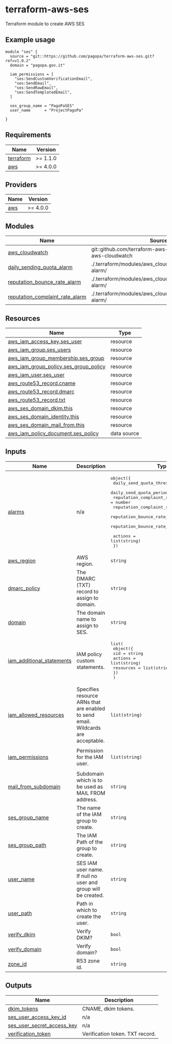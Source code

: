 # terraform-aws-ses
Terraform module to create AWS SES

## Example usage

```hcl
module "ses" {
  source = "git::https://github.com/pagopa/terraform-aws-ses.git?ref=v1.0.2"
  domain = "pagopa.gov.it"

  iam_permissions = [
    "ses:SendCustomVerificationEmail",
    "ses:SendEmail",
    "ses:SendRawEmail",
    "ses:SendTemplatedEmail",
  ]

  ses_group_name = "PagoPaSES"
  user_name      = "ProjectPagoPa"

}
```

<!-- BEGIN_TF_DOCS -->
## Requirements

| Name | Version |
|------|---------|
| <a name="requirement_terraform"></a> [terraform](#requirement\_terraform) | >= 1.1.0 |
| <a name="requirement_aws"></a> [aws](#requirement\_aws) | >= 4.0.0 |

## Providers

| Name | Version |
|------|---------|
| <a name="provider_aws"></a> [aws](#provider\_aws) | >= 4.0.0 |

## Modules

| Name | Source | Version |
|------|--------|---------|
| <a name="module_aws_cloudwatch"></a> [aws\_cloudwatch](#module\_aws\_cloudwatch) | git::github.com/terraform-aws-modules/terraform-aws-cloudwatch | 36270f37e92c6996906bc671570afdef365eb9f3 |
| <a name="module_daily_sending_quota_alarm"></a> [daily\_sending\_quota\_alarm](#module\_daily\_sending\_quota\_alarm) | ./.terraform/modules/aws_cloudwatch/modules/metric-alarm/ | n/a |
| <a name="module_reputation_bounce_rate_alarm"></a> [reputation\_bounce\_rate\_alarm](#module\_reputation\_bounce\_rate\_alarm) | ./.terraform/modules/aws_cloudwatch/modules/metric-alarm/ | n/a |
| <a name="module_reputation_complaint_rate_alarm"></a> [reputation\_complaint\_rate\_alarm](#module\_reputation\_complaint\_rate\_alarm) | ./.terraform/modules/aws_cloudwatch/modules/metric-alarm/ | n/a |

## Resources

| Name | Type |
|------|------|
| [aws_iam_access_key.ses_user](https://registry.terraform.io/providers/hashicorp/aws/latest/docs/resources/iam_access_key) | resource |
| [aws_iam_group.ses_users](https://registry.terraform.io/providers/hashicorp/aws/latest/docs/resources/iam_group) | resource |
| [aws_iam_group_membership.ses_group](https://registry.terraform.io/providers/hashicorp/aws/latest/docs/resources/iam_group_membership) | resource |
| [aws_iam_group_policy.ses_group_policy](https://registry.terraform.io/providers/hashicorp/aws/latest/docs/resources/iam_group_policy) | resource |
| [aws_iam_user.ses_user](https://registry.terraform.io/providers/hashicorp/aws/latest/docs/resources/iam_user) | resource |
| [aws_route53_record.cname](https://registry.terraform.io/providers/hashicorp/aws/latest/docs/resources/route53_record) | resource |
| [aws_route53_record.dmarc](https://registry.terraform.io/providers/hashicorp/aws/latest/docs/resources/route53_record) | resource |
| [aws_route53_record.txt](https://registry.terraform.io/providers/hashicorp/aws/latest/docs/resources/route53_record) | resource |
| [aws_ses_domain_dkim.this](https://registry.terraform.io/providers/hashicorp/aws/latest/docs/resources/ses_domain_dkim) | resource |
| [aws_ses_domain_identity.this](https://registry.terraform.io/providers/hashicorp/aws/latest/docs/resources/ses_domain_identity) | resource |
| [aws_ses_domain_mail_from.this](https://registry.terraform.io/providers/hashicorp/aws/latest/docs/resources/ses_domain_mail_from) | resource |
| [aws_iam_policy_document.ses_policy](https://registry.terraform.io/providers/hashicorp/aws/latest/docs/data-sources/iam_policy_document) | data source |

## Inputs

| Name | Description | Type | Default | Required |
|------|-------------|------|---------|:--------:|
| <a name="input_alarms"></a> [alarms](#input\_alarms) | n/a | <pre>object({<br>    daily_send_quota_threshold          = number<br>    daily_send_quota_period             = number<br>    reputation_complaint_rate_threshold = number<br>    reputation_complaint_rate_period    = number<br>    reputation_bounce_rate_threshold    = number<br>    reputation_bounce_rate_period       = number<br><br>    actions = list(string)<br>  })</pre> | `null` | no |
| <a name="input_aws_region"></a> [aws\_region](#input\_aws\_region) | AWS region. | `string` | n/a | yes |
| <a name="input_dmarc_policy"></a> [dmarc\_policy](#input\_dmarc\_policy) | The DMARC (TXT) record to assign to domain. | `string` | `null` | no |
| <a name="input_domain"></a> [domain](#input\_domain) | The domain name to assign to SES. | `string` | n/a | yes |
| <a name="input_iam_additional_statements"></a> [iam\_additional\_statements](#input\_iam\_additional\_statements) | IAM policy custom statements. | <pre>list(<br>    object({<br>      sid       = string<br>      actions   = list(string)<br>      resources = list(string)<br>    })<br>  )</pre> | `[]` | no |
| <a name="input_iam_allowed_resources"></a> [iam\_allowed\_resources](#input\_iam\_allowed\_resources) | Specifies resource ARNs that are enabled to send email. Wildcards are acceptable. | `list(string)` | `[]` | no |
| <a name="input_iam_permissions"></a> [iam\_permissions](#input\_iam\_permissions) | Permission for the IAM user. | `list(string)` | <pre>[<br>  "ses:SendRawEmail"<br>]</pre> | no |
| <a name="input_mail_from_subdomain"></a> [mail\_from\_subdomain](#input\_mail\_from\_subdomain) | Subdomain which is to be used as MAIL FROM address. | `string` | `null` | no |
| <a name="input_ses_group_name"></a> [ses\_group\_name](#input\_ses\_group\_name) | The name of the IAM group to create. | `string` | n/a | yes |
| <a name="input_ses_group_path"></a> [ses\_group\_path](#input\_ses\_group\_path) | The IAM Path of the group to create. | `string` | `"/"` | no |
| <a name="input_user_name"></a> [user\_name](#input\_user\_name) | SES IAM user name. If null no user and group will be created. | `string` | n/a | yes |
| <a name="input_user_path"></a> [user\_path](#input\_user\_path) | Path in which to create the user. | `string` | `"/"` | no |
| <a name="input_verify_dkim"></a> [verify\_dkim](#input\_verify\_dkim) | Verify DKIM? | `bool` | `true` | no |
| <a name="input_verify_domain"></a> [verify\_domain](#input\_verify\_domain) | Verify domain? | `bool` | `true` | no |
| <a name="input_zone_id"></a> [zone\_id](#input\_zone\_id) | R53 zone id. | `string` | `null` | no |

## Outputs

| Name | Description |
|------|-------------|
| <a name="output_dkim_tokens"></a> [dkim\_tokens](#output\_dkim\_tokens) | CNAME, dkim tokens. |
| <a name="output_ses_user_access_key_id"></a> [ses\_user\_access\_key\_id](#output\_ses\_user\_access\_key\_id) | n/a |
| <a name="output_ses_user_secret_access_key"></a> [ses\_user\_secret\_access\_key](#output\_ses\_user\_secret\_access\_key) | n/a |
| <a name="output_verification_token"></a> [verification\_token](#output\_verification\_token) | Verification token. TXT record. |
<!-- END_TF_DOCS -->